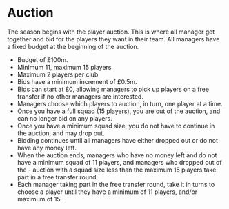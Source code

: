 # Auction

The season begins with the player auction. This is where all manager get together and bid for the players they want in their team. All managers have a fixed budget at the beginning of the auction.

- Budget of £100m.
- Minimum 11, maximum 15 players
- Maximum 2 players per club
- Bids have a minimum increment of £0.5m.
- Bids can start at £0, allowing managers to pick up players on a free transfer if no other managers are interested.
- Managers choose which players to auction, in turn, one player at a time.
- Once you have a full squad (15 players), you are out of the auction, and can no longer bid on any players.
- Once you have a minimum squad size, you do not have to continue in the auction, and may drop out.
- Bidding continues until all managers have either dropped out or do not have any money left.
- When the auction ends, managers who have no money left and do not have a minimum squad of 11 players, and managers who dropped out of the - auction with a squad size less than the maximum 15 players take part in a free transfer round.
- Each manager taking part in the free transfer round, take it in turns to choose a player until they have a minimum of 11 players, and/or maximum of 15.
